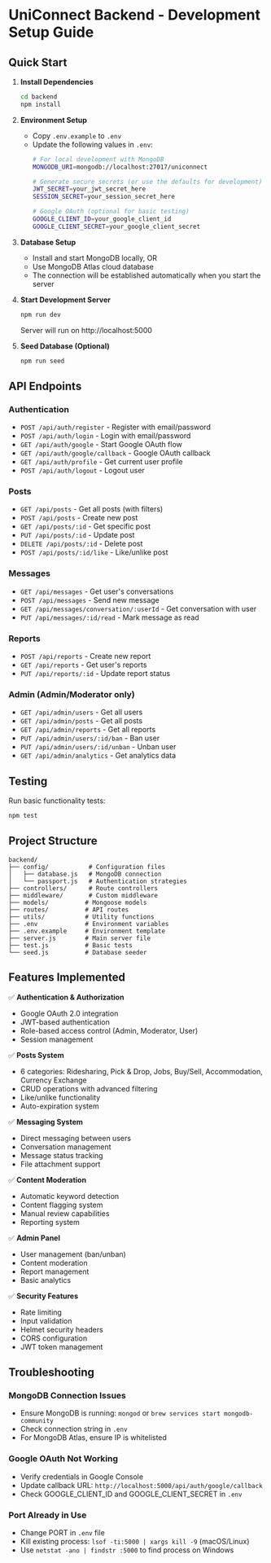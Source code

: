 # UniConnect Backend - Development Setup Guide

## Quick Start

1. **Install Dependencies**
   ```bash
   cd backend
   npm install
   ```

2. **Environment Setup**
   - Copy `.env.example` to `.env`
   - Update the following values in `.env`:
     ```bash
     # For local development with MongoDB
     MONGODB_URI=mongodb://localhost:27017/uniconnect
     
     # Generate secure secrets (or use the defaults for development)
     JWT_SECRET=your_jwt_secret_here
     SESSION_SECRET=your_session_secret_here
     
     # Google OAuth (optional for basic testing)
     GOOGLE_CLIENT_ID=your_google_client_id
     GOOGLE_CLIENT_SECRET=your_google_client_secret
     ```

3. **Database Setup**
   - Install and start MongoDB locally, OR
   - Use MongoDB Atlas cloud database
   - The connection will be established automatically when you start the server

4. **Start Development Server**
   ```bash
   npm run dev
   ```
   Server will run on http://localhost:5000

5. **Seed Database (Optional)**
   ```bash
   npm run seed
   ```

## API Endpoints

### Authentication
- `POST /api/auth/register` - Register with email/password
- `POST /api/auth/login` - Login with email/password
- `GET /api/auth/google` - Start Google OAuth flow
- `GET /api/auth/google/callback` - Google OAuth callback
- `GET /api/auth/profile` - Get current user profile
- `POST /api/auth/logout` - Logout user

### Posts
- `GET /api/posts` - Get all posts (with filters)
- `POST /api/posts` - Create new post
- `GET /api/posts/:id` - Get specific post
- `PUT /api/posts/:id` - Update post
- `DELETE /api/posts/:id` - Delete post
- `POST /api/posts/:id/like` - Like/unlike post

### Messages
- `GET /api/messages` - Get user's conversations
- `POST /api/messages` - Send new message
- `GET /api/messages/conversation/:userId` - Get conversation with user
- `PUT /api/messages/:id/read` - Mark message as read

### Reports
- `POST /api/reports` - Create new report
- `GET /api/reports` - Get user's reports
- `PUT /api/reports/:id` - Update report status

### Admin (Admin/Moderator only)
- `GET /api/admin/users` - Get all users
- `GET /api/admin/posts` - Get all posts
- `GET /api/admin/reports` - Get all reports
- `PUT /api/admin/users/:id/ban` - Ban user
- `PUT /api/admin/users/:id/unban` - Unban user
- `GET /api/admin/analytics` - Get analytics data

## Testing

Run basic functionality tests:
```bash
npm test
```

## Project Structure

```
backend/
├── config/           # Configuration files
│   ├── database.js   # MongoDB connection
│   └── passport.js   # Authentication strategies
├── controllers/      # Route controllers
├── middleware/       # Custom middleware
├── models/          # Mongoose models
├── routes/          # API routes
├── utils/           # Utility functions
├── .env             # Environment variables
├── .env.example     # Environment template
├── server.js        # Main server file
├── test.js          # Basic tests
└── seed.js          # Database seeder
```

## Features Implemented

✅ **Authentication & Authorization**
- Google OAuth 2.0 integration
- JWT-based authentication
- Role-based access control (Admin, Moderator, User)
- Session management

✅ **Posts System**
- 6 categories: Ridesharing, Pick & Drop, Jobs, Buy/Sell, Accommodation, Currency Exchange
- CRUD operations with advanced filtering
- Like/unlike functionality
- Auto-expiration system

✅ **Messaging System**
- Direct messaging between users
- Conversation management
- Message status tracking
- File attachment support

✅ **Content Moderation**
- Automatic keyword detection
- Content flagging system
- Manual review capabilities
- Reporting system

✅ **Admin Panel**
- User management (ban/unban)
- Content moderation
- Report management
- Basic analytics

✅ **Security Features**
- Rate limiting
- Input validation
- Helmet security headers
- CORS configuration
- JWT token management

## Troubleshooting

### MongoDB Connection Issues
- Ensure MongoDB is running: `mongod` or `brew services start mongodb-community`
- Check connection string in `.env`
- For MongoDB Atlas, ensure IP is whitelisted

### Google OAuth Not Working
- Verify credentials in Google Console
- Update callback URL: `http://localhost:5000/api/auth/google/callback`
- Check GOOGLE_CLIENT_ID and GOOGLE_CLIENT_SECRET in `.env`

### Port Already in Use
- Change PORT in `.env` file
- Kill existing process: `lsof -ti:5000 | xargs kill -9` (macOS/Linux)
- Use `netstat -ano | findstr :5000` to find process on Windows
